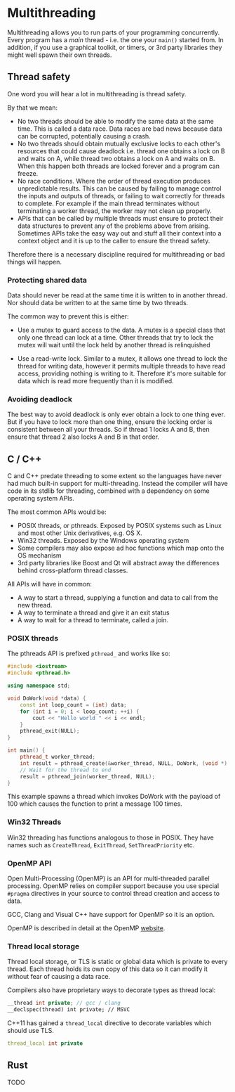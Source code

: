 # Multithreading

Multithreading allows you to run parts of your programming concurrently. Every program has a *main* thread - i.e. the one your `main()` started from. In addition, if you use a graphical toolkit, or timers, or 3rd party libraries they might well spawn their own threads.

## Thread safety

One word you will hear a lot in multithreading is thread safety. 

By that we mean:

* No two threads should be able to modify the same data at the same time. This is called a data race. Data races are bad news because data can be corrupted, potentially causing a crash.
* No two threads should obtain mutually exclusive locks to each other's resources that could cause deadlock i.e. thread one obtains a lock on B and waits on A, while thread two obtains a lock on A and waits on B. When this happen both threads are locked forever and a program can freeze.
* No race conditions. Where the order of thread execution produces unpredictable results. This can be caused by failing to manage control the inputs and outputs of threads, or failing to wait correctly for threads to complete. For example if the main thread terminates without terminating a worker thread, the worker may not clean up properly.
* APIs that can be called by multiple threads must ensure to protect their data structures to prevent any of the problems above from arising. Sometimes APIs take the easy way out and stuff all their context into a context object and it is up to the caller to ensure the thread safety.

Therefore there is a necessary discipline required for multithreading or bad things will happen.

### Protecting shared data

Data should never be read at the same time it is written to in another thread. Nor should data be written to at the same time by two threads.

The common way to prevent this is either:

* Use a mutex to guard access to the data. A mutex is a special class that only one thread can lock at a time. Other threads that try to lock the mutex will wait until the lock held by another thread is relinquished

* Use a read-write lock. Similar to a mutex, it allows one thread to lock the thread for writing data, however it permits multiple threads to have read access, providing nothing is writing to it. Therefore it's more suitable for data which is read more frequently than it is modified.

### Avoiding deadlock

The best way to avoid deadlock is only ever obtain a lock to one thing ever. But if you have to lock more than one thing, ensure the locking order is consistent between all your threads. So if thread 1 locks A and B, then ensure that thread 2 also locks A and B in that order.

## C / C++

C and C++ predate threading to some extent so the languages have never had much built-in support for multi-threading. Instead the compiler will have code in its stdlib for threading, combined with a dependency on some operating system APIs.

The most common APIs would be:

* POSIX threads, or pthreads. Exposed by POSIX systems such as Linux and most other Unix derivatives, e.g. OS X.
* Win32 threads. Exposed by the Windows operating system
* Some compilers may also expose ad hoc functions which map onto the OS mechanism
* 3rd party libraries like Boost and Qt will abstract away the differences behind cross-platform thread classes. 

All APIs will have in common:

* A way to start a thread, supplying a function and data to call from the new thread.
* A way to terminate a thread and give it an exit status
* A way to wait for a thread to terminate, called a join. 


### POSIX threads

The pthreads API is prefixed `pthread_` and works like so:

```c++
#include <iostream>
#include <pthread.h>

using namespace std;

void DoWork(void *data) {
    const int loop_count = (int) data;
    for (int i = 0; i < loop_count; ++i) {
        cout << "Hello world " << i << endl;
    }
    pthread_exit(NULL);
}

int main() {
    pthread_t worker_thread;
    int result = pthread_create(&worker_thread, NULL, DoWork, (void *) 100);
    // Wait for the thread to end
    result = pthread_join(worker_thread, NULL);
}
```

This example spawns a thread which invokes DoWork with the payload of 100 which causes the function to print a message 100 times.

### Win32 Threads

Win32 threading has functions analogous to those in POSIX. They have names such as `CreateThread`, `ExitThread`, `SetThreadPriority` etc.

### OpenMP API

Open Multi-Processing (OpenMP) is an API for multi-threaded parallel processing. OpenMP relies on compiler support because you use special `#pragma` directives in your source to control thread creation and access to data.

GCC, Clang and Visual C++ have support for OpenMP so it is an option.

OpenMP is described in detail at the OpenMP [website](http://www.openmp.org/).

### Thread local storage 

Thread local storage, or TLS is static or global data which is private to every thread. Each thread holds its own copy of this data so it can modify it without fear of causing a data race.

Compilers also have proprietary ways to decorate types as thread local:

```c++
__thread int private; // gcc / clang
__declspec(thread) int private; // MSVC
```

C++11 has gained a `thread_local` directive to decorate variables which should use TLS.

```c++
thread_local int private
```

## Rust

TODO
